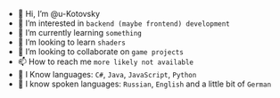 - 👋 Hi, I’m @u-Kotovsky
- 👀 I’m interested in `backend (maybe frontend) development`
- 🌱 I’m currently learning `something`
- 🌱 I’m looking to learn `shaders`
- 💞️ I’m looking to collaborate on `game projects`
- 📫 How to reach me `more likely not available`
- 🚩 I Know languages: `C#`, `Java`, `JavaScript`, `Python`
- :speech_balloon: I know spoken languages: `Russian`, `English` and a little bit of `German`
<!---
u-Kotovsky/u-Kotovsky is a ✨ special ✨ repository because its `README.md` (this file) appears on your GitHub profile.
You can click the Preview link to take a look at your changes.
--->
